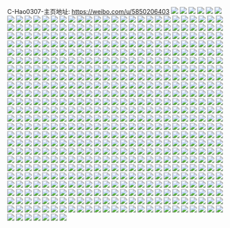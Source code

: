 C-Hao0307-主页地址: https://weibo.com/u/5850206403 
![](https://wx4.sinaimg.cn/mw2000/006nURVNgy1h9jpw1flfnj322d33ke84.jpg) 
![](https://wx4.sinaimg.cn/mw2000/006nURVNgy1h9jpw5gaotj322e2r74qq.jpg) 
![](https://wx4.sinaimg.cn/mw2000/006nURVNgy1h9jpvvb0vtj322o340b2b.jpg) 
![](https://wx4.sinaimg.cn/mw2000/006nURVNgy1h9jpvn4vl4j31x12vkqv6.jpg) 
![](https://wx4.sinaimg.cn/mw2000/006nURVNgy1h9jpw9eklpj322d33khdu.jpg) 
![](https://wx4.sinaimg.cn/mw2000/006nURVNgy1h9jpvgneixj322o340hdt.jpg) 
![](https://wx4.sinaimg.cn/mw2000/006nURVNgy1h93i29haczj30u0190gto.jpg) 
![](https://wx4.sinaimg.cn/mw2000/006nURVNgy1h93i29whgyj30u0190gtc.jpg) 
![](https://wx4.sinaimg.cn/mw2000/006nURVNgy1h93i296hkgj30u0190n4y.jpg) 
![](https://wx4.sinaimg.cn/mw2000/006nURVNgy1h93i2acbhcj30u019013i.jpg) 
![](https://wx4.sinaimg.cn/mw2000/006nURVNgy1h7z2dd8l47j31zw2zue81.jpg) 
![](https://wx4.sinaimg.cn/mw2000/006nURVNgy1h7z2dbwmoqj31zi2z8hdt.jpg) 
![](https://wx4.sinaimg.cn/mw2000/006nURVNgy1h7z2deyxe9j322o340e81.jpg) 
![](https://wx4.sinaimg.cn/mw2000/006nURVNgy1h7z2d88z6fj31eq2434qp.jpg) 
![](https://wx4.sinaimg.cn/mw2000/006nURVNgy1h7hnm58ittj322o340b2a.jpg) 
![](https://wx4.sinaimg.cn/mw2000/006nURVNgy1h7asch2weoj30u018yk4n.jpg) 
![](https://wx4.sinaimg.cn/mw2000/006nURVNgy1h7ascjklwdj30u018yqfv.jpg) 
![](https://wx4.sinaimg.cn/mw2000/006nURVNgy1h7ascig4u0j30u0190tlb.jpg) 
![](https://wx4.sinaimg.cn/mw2000/006nURVNgy1h70f5n8bsbj30u0190h0t.jpg) 
![](https://wx4.sinaimg.cn/mw2000/006nURVNgy1h70f5opdoyj30u0190gyr.jpg) 
![](https://wx4.sinaimg.cn/mw2000/006nURVNgy1h5lgkimlh8j322o340qv5.jpg) 
![](https://wx4.sinaimg.cn/mw2000/006nURVNgy1h5lgkffl1wj322o340b29.jpg) 
![](https://wx4.sinaimg.cn/mw2000/006nURVNgy1h5lgkems0hj322o340hdu.jpg) 
![](https://wx4.sinaimg.cn/mw2000/006nURVNgy1h5lgkjjlwlj31zq2zlnpd.jpg) 
![](https://wx4.sinaimg.cn/mw2000/006nURVNgy1h5lgkgjxprj322o340qv5.jpg) 
![](https://wx4.sinaimg.cn/mw2000/006nURVNgy1h5lgklvy53j322o340td8.jpg) 
![](https://wx4.sinaimg.cn/mw2000/006nURVNgy1h5dbwl3c0vj31xg2w6u0x.jpg) 
![](https://wx4.sinaimg.cn/mw2000/006nURVNgy1h5dbwx1w8gj31pt2kphdu.jpg) 
![](https://wx4.sinaimg.cn/mw2000/006nURVNgy1h5dbxkmxyhj322o340b2a.jpg) 
![](https://wx4.sinaimg.cn/mw2000/006nURVNgy1h4zimya22hj322o3401kx.jpg) 
![](https://wx4.sinaimg.cn/mw2000/006nURVNgy1h4zimx6mm3j31ol2iwkgj.jpg) 
![](https://wx4.sinaimg.cn/mw2000/006nURVNgy1h4ux18jk45j31yu2y9kjo.jpg) 
![](https://wx4.sinaimg.cn/mw2000/006nURVNgy1h4ux1cm6v2j322o340kjm.jpg) 
![](https://wx4.sinaimg.cn/mw2000/006nURVNgy1h4ux1h1yptj320v31ax6r.jpg) 
![](https://wx4.sinaimg.cn/mw2000/006nURVNgy1h4ux1eq4whj322o340u0x.jpg) 
![](https://wx4.sinaimg.cn/mw2000/006nURVNgy1h4ux1dedbjj322o340npd.jpg) 
![](https://wx4.sinaimg.cn/mw2000/006nURVNgy1h4ux1icz91j31zv2zs1kz.jpg) 
![](https://wx4.sinaimg.cn/mw2000/006nURVNgy1h4gpo9qzcpj31x32vnx6t.jpg) 
![](https://wx4.sinaimg.cn/mw2000/006nURVNgy1h4gpnszytlj322o340npd.jpg) 
![](https://wx4.sinaimg.cn/mw2000/006nURVNgy1h4gposzahrj322o340kjm.jpg) 
![](https://wx4.sinaimg.cn/mw2000/006nURVNgy1h4gpp5svawj322o340x6q.jpg) 
![](https://wx4.sinaimg.cn/mw2000/006nURVNgy1h4gpofqryej31wi2ur7wk.jpg) 
![](https://wx4.sinaimg.cn/mw2000/006nURVNgy1h4gpoi3ywhj322o340kjm.jpg) 
![](https://wx4.sinaimg.cn/mw2000/006nURVNgy1h4filitttkj32c033vqv6.jpg) 
![](https://wx4.sinaimg.cn/mw2000/006nURVNgy1h4fim1hyifj322o3407wh.jpg) 
![](https://wx4.sinaimg.cn/mw2000/006nURVNgy1h4filpjvjvj315o3h0e82.jpg) 
![](https://wx4.sinaimg.cn/mw2000/006nURVNgy1h4fily8i8zj320k30ub29.jpg) 
![](https://wx4.sinaimg.cn/mw2000/006nURVNgy1h4fils3kx9j322o3401kx.jpg) 
![](https://wx4.sinaimg.cn/mw2000/006nURVNgy1h4fim0ow1gj31k02c07wh.jpg) 
![](https://wx4.sinaimg.cn/mw2000/006nURVNgy1h4filkl9arj315o1n1tz4.jpg) 
![](https://wx4.sinaimg.cn/mw2000/006nURVNgy1h4filvkqutj31rm2nfu0x.jpg) 
![](https://wx4.sinaimg.cn/mw2000/006nURVNgy1h4filr6rzij31u62fk4hn.jpg) 
![](https://wx4.sinaimg.cn/mw2000/006nURVNgy1h3ibif1r16j322o3407wh.jpg) 
![](https://wx4.sinaimg.cn/mw2000/006nURVNgy1h3ibie1qtdj31qa2lfkjl.jpg) 
![](https://wx4.sinaimg.cn/mw2000/006nURVNgy1h3ibictdytj322o3407wh.jpg) 
![](https://wx4.sinaimg.cn/mw2000/006nURVNgy1h3ibihfpc5j322o340hdt.jpg) 
![](https://wx4.sinaimg.cn/mw2000/006nURVNgy1h3ibiiltgnj31q02kz4qp.jpg) 
![](https://wx4.sinaimg.cn/mw2000/006nURVNgy1h3ibifx2m9j322o3407wh.jpg) 
![](https://wx4.sinaimg.cn/mw2000/006nURVNgy1h35n415h6pj30u0190dnu.jpg) 
![](https://wx4.sinaimg.cn/mw2000/006nURVNgy1h35n41rjhaj30u01900xq.jpg) 
![](https://wx4.sinaimg.cn/mw2000/006nURVNgy1h35n3zzjlrj30u0190n52.jpg) 
![](https://wx4.sinaimg.cn/mw2000/006nURVNgy1h2g0lsdtfqj32c03404qr.jpg) 
![](https://wx4.sinaimg.cn/mw2000/006nURVNgy1h2g0lq989tj32c0340u0x.jpg) 
![](https://wx4.sinaimg.cn/mw2000/006nURVNgy1h2g0lty9n9j32c0340qv6.jpg) 
![](https://wx4.sinaimg.cn/mw2000/006nURVNgy1h2g0lv95ykj32c0340kjl.jpg) 
![](https://wx4.sinaimg.cn/mw2000/006nURVNgy1h2ag1smzzgj32c0340qv5.jpg) 
![](https://wx4.sinaimg.cn/mw2000/006nURVNgy1h2ag1ti522j32c0340e81.jpg) 
![](https://wx4.sinaimg.cn/mw2000/006nURVNgy1h2ag1rl3xcj32c0340u0x.jpg) 
![](https://wx4.sinaimg.cn/mw2000/006nURVNgy1h1t1khf4toj32c03404qp.jpg) 
![](https://wx4.sinaimg.cn/mw2000/006nURVNgy1h1t1kiryeqj32c03407wh.jpg) 
![](https://wx4.sinaimg.cn/mw2000/006nURVNgy1h1odmm7yt4j32c03401ky.jpg) 
![](https://wx4.sinaimg.cn/mw2000/006nURVNgy1h1odmp1rhsj32ac31tkjl.jpg) 
![](https://wx4.sinaimg.cn/mw2000/006nURVNgy1h1odmjp8ztj32c0340b2a.jpg) 
![](https://wx4.sinaimg.cn/mw2000/006nURVNgy1h1odmnqpxmj32c0340x6p.jpg) 
![](https://wx4.sinaimg.cn/mw2000/006nURVNgy1h1odmhui9ej329o30whdt.jpg) 
![](https://wx4.sinaimg.cn/mw2000/006nURVNgy1h1odmkn82tj32c03407wh.jpg) 
![](https://wx4.sinaimg.cn/mw2000/006nURVNgy1h13mn6cw23j30u0140tgy.jpg) 
![](https://wx4.sinaimg.cn/mw2000/006nURVNgy1h13mn8ww0gj30u0140wn0.jpg) 
![](https://wx4.sinaimg.cn/mw2000/006nURVNgy1h13mn7ylh8j30u0140tgb.jpg) 
![](https://wx4.sinaimg.cn/mw2000/006nURVNgy1h13mn7agypj30u014046o.jpg) 
![](https://wx4.sinaimg.cn/mw2000/006nURVNgy1h13mn9wtj1j30u014011d.jpg) 
![](https://wx4.sinaimg.cn/mw2000/006nURVNgy1h13mn52vvuj30u0140dnm.jpg) 
![](https://wx4.sinaimg.cn/mw2000/006nURVNgy1h11jxa20mhj30u0140grh.jpg) 
![](https://wx4.sinaimg.cn/mw2000/006nURVNgy1h11jxodevfj30u0140jvk.jpg) 
![](https://wx4.sinaimg.cn/mw2000/006nURVNgy1h11jxq5y8vj30u012e42o.jpg) 
![](https://wx4.sinaimg.cn/mw2000/006nURVNgy1h10fr8bp3gj31c02007pn.jpg) 
![](https://wx4.sinaimg.cn/mw2000/006nURVNgy1h10fra1nmbj31c0200h8b.jpg) 
![](https://wx4.sinaimg.cn/mw2000/006nURVNgy1h10fr9ardij31c0200h2p.jpg) 
![](https://wx4.sinaimg.cn/mw2000/006nURVNgy1h10fqyxq4nj31c02004ea.jpg) 
![](https://wx4.sinaimg.cn/mw2000/006nURVNgy1h10g44j4ddj30wi0witfm.jpg) 
![](https://wx4.sinaimg.cn/mw2000/006nURVNgy1h10fr2nheij34002o07wk.jpg) 
![](https://wx4.sinaimg.cn/mw2000/006nURVNgy1h10fr7f6g0j322o340e83.jpg) 
![](https://wx4.sinaimg.cn/mw2000/006nURVNgy1h10fr4yp98j322e2zvqv5.jpg) 
![](https://wx4.sinaimg.cn/mw2000/006nURVNgy1h10fqy0dwfj32o0400kjn.jpg) 
![](https://wx4.sinaimg.cn/mw2000/006nURVNgy1h0wjm2d4kcj329m30u7wh.jpg) 
![](https://wx4.sinaimg.cn/mw2000/006nURVNgy1h0wjm6jc4wj32c0340u0x.jpg) 
![](https://wx4.sinaimg.cn/mw2000/006nURVNgy1h0wjmfmit9j32c0340u0y.jpg) 
![](https://wx4.sinaimg.cn/mw2000/006nURVNgy1h0wjm89847j32c0340kjl.jpg) 
![](https://wx4.sinaimg.cn/mw2000/006nURVNgy1h0wjm5dz4pj32c0340npd.jpg) 
![](https://wx4.sinaimg.cn/mw2000/006nURVNgy1h0wjmddbpmj32c0340qv6.jpg) 
![](https://wx4.sinaimg.cn/mw2000/006nURVNgy1h0wjm9h1cbj329n30vhdt.jpg) 
![](https://wx4.sinaimg.cn/mw2000/006nURVNgy1h0wjm4cl0kj32c03404qr.jpg) 
![](https://wx4.sinaimg.cn/mw2000/006nURVNgy1h0wjmbfnomj32c0340x6q.jpg) 
![](https://wx4.sinaimg.cn/mw2000/006nURVNgy1h0hn2ppnshj327z2yn1l0.jpg) 
![](https://wx4.sinaimg.cn/mw2000/006nURVNgy1h0hn2hvlpsj328y2zy4qq.jpg) 
![](https://wx4.sinaimg.cn/mw2000/006nURVNgy1h0hn2kl2lrj328e2z7npe.jpg) 
![](https://wx4.sinaimg.cn/mw2000/006nURVNgy1h0hn2fsqdnj328o2zkhdw.jpg) 
![](https://wx4.sinaimg.cn/mw2000/006nURVNgy1h0783fhpvxj31r033zkjl.jpg) 
![](https://wx4.sinaimg.cn/mw2000/006nURVNgy1h0783gy7mfj31mz2wse81.jpg) 
![](https://wx4.sinaimg.cn/mw2000/006nURVNgy1h0783e5yioj31r033znpd.jpg) 
![](https://wx4.sinaimg.cn/mw2000/006nURVNgy1h01hj0xjcyj30u01hbqbt.jpg) 
![](https://wx4.sinaimg.cn/mw2000/006nURVNgy1h01hizdbbkj30u01hc7f8.jpg) 
![](https://wx4.sinaimg.cn/mw2000/006nURVNgy1h01hj1qq3aj30u01hc7fr.jpg) 
![](https://wx4.sinaimg.cn/mw2000/006nURVNgy1h01hj2byzyj30lg124wjz.jpg) 
![](https://wx4.sinaimg.cn/mw2000/006nURVNgy1h01hiyhppoj30u01hck1p.jpg) 
![](https://wx4.sinaimg.cn/mw2000/006nURVNgy1h01hizzuafj30u01hcn3w.jpg) 
![](https://wx4.sinaimg.cn/mw2000/006nURVNgy1gynrddldjwj30wi1ycu0x.jpg) 
![](https://wx4.sinaimg.cn/mw2000/006nURVNgy1gynrdpom3ij30wi1ycx6p.jpg) 
![](https://wx4.sinaimg.cn/mw2000/006nURVNgy1gy9xx7ib9hj30u0140tld.jpg) 
![](https://wx4.sinaimg.cn/mw2000/006nURVNgy1gy9xx8ruqyj30u0140dss.jpg) 
![](https://wx4.sinaimg.cn/mw2000/006nURVNgy1gy9xx5ch8uj30u01407en.jpg) 
![](https://wx4.sinaimg.cn/mw2000/006nURVNgy1gy9xx9zl38j30u0140h13.jpg) 
![](https://wx4.sinaimg.cn/mw2000/006nURVNgy1gy9xxb73igj30u0140n9t.jpg) 
![](https://wx4.sinaimg.cn/mw2000/006nURVNgy1gy9xx6faidj30u0140qd6.jpg) 
![](https://wx4.sinaimg.cn/mw2000/006nURVNgy1gy9xx3aq3rj30u0140na0.jpg) 
![](https://wx4.sinaimg.cn/mw2000/006nURVNgy1gy9xx4b427j30u0140tez.jpg) 
![](https://wx4.sinaimg.cn/mw2000/006nURVNgy1gy446d5b2yj32c02denpd.jpg) 
![](https://wx4.sinaimg.cn/mw2000/006nURVNgy1gy4469h7wnj32c02hakjl.jpg) 
![](https://wx4.sinaimg.cn/mw2000/006nURVNgy1gy446b8ao4j32af2a47wh.jpg) 
![](https://wx4.sinaimg.cn/mw2000/006nURVNgy1gxym33mpf9j31xi2onb29.jpg) 
![](https://wx4.sinaimg.cn/mw2000/006nURVNgy1gxym32q954j32c0340qv5.jpg) 
![](https://wx4.sinaimg.cn/mw2000/006nURVNgy1gxym34huixj31m62ip1kx.jpg) 
![](https://wx4.sinaimg.cn/mw2000/006nURVNgy1gxllhrqj2jj30u0140jvv.jpg) 
![](https://wx4.sinaimg.cn/mw2000/006nURVNgy1gxllhtxs0yj30u01407cr.jpg) 
![](https://wx4.sinaimg.cn/mw2000/006nURVNgy1gxllhsurlbj30u01407d4.jpg) 
![](https://wx4.sinaimg.cn/mw2000/006nURVNgy1gxllhzeii6j30u0140thk.jpg) 
![](https://wx4.sinaimg.cn/mw2000/006nURVNgy1gxllhr8wszj30u0140tel.jpg) 
![](https://wx4.sinaimg.cn/mw2000/006nURVNgy1gxllhv6vmrj30u0140dmk.jpg) 
![](https://wx4.sinaimg.cn/mw2000/006nURVNgy1gxejbzs9gwj30u00y942j.jpg) 
![](https://wx4.sinaimg.cn/mw2000/006nURVNgy1gx9xj9edxxj32c0340e81.jpg) 
![](https://wx4.sinaimg.cn/mw2000/006nURVNgy1gx9xjak5i8j32c0340hdt.jpg) 
![](https://wx4.sinaimg.cn/mw2000/006nURVNgy1gx9xjbj61lj32c0340e81.jpg) 
![](https://wx4.sinaimg.cn/mw2000/006nURVNgy1gx9xjcczruj32c0340e81.jpg) 
![](https://wx4.sinaimg.cn/mw2000/006nURVNgy1gx9xj8gu34j32c0340hdt.jpg) 
![](https://wx4.sinaimg.cn/mw2000/006nURVNgy1gx9xjdajizj32c0340hdt.jpg) 
![](https://wx4.sinaimg.cn/mw2000/006nURVNgy1gx6jthnjvbj325j24h1kz.jpg) 
![](https://wx4.sinaimg.cn/mw2000/006nURVNgy1gx6jt8y54xj33401okhdt.jpg) 
![](https://wx4.sinaimg.cn/mw2000/006nURVNgy1gx6jtcweinj32c027u4qp.jpg) 
![](https://wx4.sinaimg.cn/mw2000/006nURVNgy1gx6jtei5rkj32c02897wh.jpg) 
![](https://wx4.sinaimg.cn/mw2000/006nURVNgy1gx6jtbctywj32b31vh1kx.jpg) 
![](https://wx4.sinaimg.cn/mw2000/006nURVNgy1gx6jt7pd7ej323d1sah89.jpg) 
![](https://wx4.sinaimg.cn/mw2000/006nURVNgy1gx0vxbdqboj31fl0u0gst.jpg) 
![](https://wx4.sinaimg.cn/mw2000/006nURVNgy1gx0vxc0wvgj30u0140afg.jpg) 
![](https://wx4.sinaimg.cn/mw2000/006nURVNgy1gx0vxe09f5j30u0140gsj.jpg) 
![](https://wx4.sinaimg.cn/mw2000/006nURVNgy1gx0vxde2gjj30u0140ten.jpg) 
![](https://wx4.sinaimg.cn/mw2000/006nURVNgy1gx0vxequfcj30u0140n2r.jpg) 
![](https://wx4.sinaimg.cn/mw2000/006nURVNgy1gx0vxclyc2j30u0140jx3.jpg) 
![](https://wx4.sinaimg.cn/mw2000/006nURVNgy1gwsove5h3nj32c03407wi.jpg) 
![](https://wx4.sinaimg.cn/mw2000/006nURVNgy1gwsovf1l2nj32c03407wh.jpg) 
![](https://wx4.sinaimg.cn/mw2000/006nURVNgy1gwsovl62nlj32c03404qp.jpg) 
![](https://wx4.sinaimg.cn/mw2000/006nURVNgy1gwsovp0l02j32c03401kz.jpg) 
![](https://wx4.sinaimg.cn/mw2000/006nURVNgy1gwsoviuvqyj32c03401kz.jpg) 
![](https://wx4.sinaimg.cn/mw2000/006nURVNgy1gwsovmpb0gj32c03404qp.jpg) 
![](https://wx4.sinaimg.cn/mw2000/006nURVNgy1gw6r340l6qj30xc35whdt.jpg) 
![](https://wx4.sinaimg.cn/mw2000/006nURVNgy1gw6r38i9tcj315o334x6p.jpg) 
![](https://wx4.sinaimg.cn/mw2000/006nURVNgy1gvxgq3fiaej30u01407cp.jpg) 
![](https://wx4.sinaimg.cn/mw2000/006nURVNgy1gvxgq5377ij30u0140gtz.jpg) 
![](https://wx4.sinaimg.cn/mw2000/006nURVNgy1gvxgq2wa7uj30u0140tgh.jpg) 
![](https://wx4.sinaimg.cn/mw2000/006nURVNgy1gvxgq4ldrtj30u0140n4u.jpg) 
![](https://wx4.sinaimg.cn/mw2000/006nURVNgy1gvv5kpo0o0j32c0340kjo.jpg) 
![](https://wx4.sinaimg.cn/mw2000/006nURVNgy1gvv5ktav5qj315o334npd.jpg) 
![](https://wx4.sinaimg.cn/mw2000/006nURVNgy1gvv5l6is04j32c0340npg.jpg) 
![](https://wx4.sinaimg.cn/mw2000/006nURVNgy1gvv5lbm4z6j32c0340kjm.jpg) 
![](https://wx4.sinaimg.cn/mw2000/006nURVNgy1gvv5lpesovj32c0340hdu.jpg) 
![](https://wx4.sinaimg.cn/mw2000/006nURVNgy1gvv5lvgdmsj329a30dx6p.jpg) 
![](https://wx4.sinaimg.cn/mw2000/006nURVNgy1gvv5kcu775j32c0340npg.jpg) 
![](https://wx4.sinaimg.cn/mw2000/006nURVNgy1gvv5lzvhx7j315o3854qq.jpg) 
![](https://wx4.sinaimg.cn/mw2000/006nURVNgy1gvv5ma658xj32c0340kjo.jpg) 
![](https://wx4.sinaimg.cn/mw2000/006nURVNgy1gvdym8da83j62c03404qq02.jpg) 
![](https://wx4.sinaimg.cn/mw2000/006nURVNgy1gvdymadjphj62c0340b2a02.jpg) 
![](https://wx4.sinaimg.cn/mw2000/006nURVNgy1gvdym78d4vj62c0340u0x02.jpg) 
![](https://wx4.sinaimg.cn/mw2000/006nURVNgy1gvaewy1ln8j62c0340npd02.jpg) 
![](https://wx4.sinaimg.cn/mw2000/006nURVNgy1guu9djz3rbj62c0340x6q02.jpg) 
![](https://wx4.sinaimg.cn/mw2000/006nURVNgy1guu9dog7ixj62c0340qv602.jpg) 
![](https://wx4.sinaimg.cn/mw2000/006nURVNgy1guu9dfjq1pj62c0340x6p02.jpg) 
![](https://wx4.sinaimg.cn/mw2000/006nURVNgy1gul51isi6yj60u0140jyq02.jpg) 
![](https://wx4.sinaimg.cn/mw2000/006nURVNgy1gul51ldra5j60u0140agz02.jpg) 
![](https://wx4.sinaimg.cn/mw2000/006nURVNgy1gul51kfkofj60u01407b602.jpg) 
![](https://wx4.sinaimg.cn/mw2000/006nURVNgy1gul51jjb9tj60u0140wl602.jpg) 
![](https://wx4.sinaimg.cn/mw2000/006nURVNgy1gul51mocikj60u014047502.jpg) 
![](https://wx4.sinaimg.cn/mw2000/006nURVNgy1gul51npy7bj60u0140thp02.jpg) 
![](https://wx4.sinaimg.cn/mw2000/006nURVNgy1guilk4ejfnj62c03404qr02.jpg) 
![](https://wx4.sinaimg.cn/mw2000/006nURVNgy1guilk0iv8pj62c03407wh02.jpg) 
![](https://wx4.sinaimg.cn/mw2000/006nURVNgy1guiljs4wwzj62c0340hdv02.jpg) 
![](https://wx4.sinaimg.cn/mw2000/006nURVNgy1guiljx477gj62c0340b2902.jpg) 
![](https://wx4.sinaimg.cn/mw2000/006nURVNgy1guilk94h1oj62c0340hdv02.jpg) 
![](https://wx4.sinaimg.cn/mw2000/006nURVNgy1guiljyx6vej62c0340b2902.jpg) 
![](https://wx4.sinaimg.cn/mw2000/006nURVNgy1gual9sl3xtj60u0140gpj02.jpg) 
![](https://wx4.sinaimg.cn/mw2000/006nURVNgy1gual9rzu45j60u0140tf802.jpg) 
![](https://wx4.sinaimg.cn/mw2000/006nURVNgy1gual9t56a7j60u0140tcs02.jpg) 
![](https://wx4.sinaimg.cn/mw2000/006nURVNgy1gual9udlzjj60u0140tez02.jpg) 
![](https://wx4.sinaimg.cn/mw2000/006nURVNgy1gual9v17bpj60u0140djo02.jpg) 
![](https://wx4.sinaimg.cn/mw2000/006nURVNgy1gual9w15ygj60u0140gum02.jpg) 
![](https://wx4.sinaimg.cn/mw2000/006nURVNgy1gu3lovwe3hj60u0140gqf02.jpg) 
![](https://wx4.sinaimg.cn/mw2000/006nURVNgy1gu3lp0qpq2j60u0140n3y02.jpg) 
![](https://wx4.sinaimg.cn/mw2000/006nURVNgy1gu3lozunyaj60u0140q8f02.jpg) 
![](https://wx4.sinaimg.cn/mw2000/006nURVNgy1gu3lowqc2wj60u0140wij02.jpg) 
![](https://wx4.sinaimg.cn/mw2000/006nURVNgy1gu3lov5vajj60u01400x502.jpg) 
![](https://wx4.sinaimg.cn/mw2000/006nURVNgy1gu3loyih6mj60u0140gqg02.jpg) 
![](https://wx4.sinaimg.cn/mw2000/006nURVNgy1gu3lp2w756j60u0140gt702.jpg) 
![](https://wx4.sinaimg.cn/mw2000/006nURVNgy1gu3lp1lmdoj60u0140q9o02.jpg) 
![](https://wx4.sinaimg.cn/mw2000/006nURVNgy1gu3loxowqrj60u0140dmw02.jpg) 
![](https://wx4.sinaimg.cn/mw2000/006nURVNgy1gt9k3e3l6pj30u00yjdir.jpg) 
![](https://wx4.sinaimg.cn/mw2000/006nURVNgy1gt9k3fb418j30u00yngok.jpg) 
![](https://wx4.sinaimg.cn/mw2000/006nURVNgy1gt9k3g9gddj30u00xsdim.jpg) 
![](https://wx4.sinaimg.cn/mw2000/006nURVNgy1gt7ausljj6j30u0140n2a.jpg) 
![](https://wx4.sinaimg.cn/mw2000/006nURVNgy1gt7aupn4fqj30u01400wc.jpg) 
![](https://wx4.sinaimg.cn/mw2000/006nURVNgy1gt7aup00saj30u00zkdl8.jpg) 
![](https://wx4.sinaimg.cn/mw2000/006nURVNgy1gt7auqi3ucj30u012raeu.jpg) 
![](https://wx4.sinaimg.cn/mw2000/006nURVNgy1gt7auk58xuj30u010edkk.jpg) 
![](https://wx4.sinaimg.cn/mw2000/006nURVNgy1gt7aunimnuj30u016f105.jpg) 
![](https://wx4.sinaimg.cn/mw2000/006nURVNgy1gt7aul86cuj30u00xp791.jpg) 
![](https://wx4.sinaimg.cn/mw2000/006nURVNgy1gt7aurqmfcj30u0140jxt.jpg) 
![](https://wx4.sinaimg.cn/mw2000/006nURVNgy1gt7aumbw2wj30u010w79j.jpg) 
![](https://wx4.sinaimg.cn/mw2000/006nURVNgy1gsy2u2ss7lj30u014079d.jpg) 
![](https://wx4.sinaimg.cn/mw2000/006nURVNgy1gsy2u79h8pj30u01400zj.jpg) 
![](https://wx4.sinaimg.cn/mw2000/006nURVNgy1gsy2u3l9sgj30u0140q8a.jpg) 
![](https://wx4.sinaimg.cn/mw2000/006nURVNgy1gsy2u5hoepj30u0140n24.jpg) 
![](https://wx4.sinaimg.cn/mw2000/006nURVNgy1gsy2u6fy26j60u017b7ae02.jpg) 
![](https://wx4.sinaimg.cn/mw2000/006nURVNgy1gsy2u4pjmvj30u014010f.jpg) 
![](https://wx4.sinaimg.cn/mw2000/006nURVNgy1gswsm7djvwj320s21bhdt.jpg) 
![](https://wx4.sinaimg.cn/mw2000/006nURVNgy1gswslx1jiyj329m2rhnpf.jpg) 
![](https://wx4.sinaimg.cn/mw2000/006nURVNgy1gswsma8on4j31vj2ea7wi.jpg) 
![](https://wx4.sinaimg.cn/mw2000/006nURVNgy1gswsm0fgwzj325c2b51ky.jpg) 
![](https://wx4.sinaimg.cn/mw2000/006nURVNgy1gswsmd1t87j31ss243u0x.jpg) 
![](https://wx4.sinaimg.cn/mw2000/006nURVNgy1gswsm4mme1j62c02hjqv602.jpg) 
![](https://wx4.sinaimg.cn/mw2000/006nURVNgy1gspulivxkdj61yr2nje8302.jpg) 
![](https://wx4.sinaimg.cn/mw2000/006nURVNgy1gspuln9bruj320m2ky4qr.jpg) 
![](https://wx4.sinaimg.cn/mw2000/006nURVNgy1gspule3dgnj321v2tke83.jpg) 
![](https://wx4.sinaimg.cn/mw2000/006nURVNgy1gspul3j2gej31xn2knx6r.jpg) 
![](https://wx4.sinaimg.cn/mw2000/006nURVNgy1gspukxou8wj30ic0gljte.jpg) 
![](https://wx4.sinaimg.cn/mw2000/006nURVNgy1gspul8s8m7j32c0340kjn.jpg) 
![](https://wx4.sinaimg.cn/mw2000/006nURVNgy1gspum48617j329k2nm1l0.jpg) 
![](https://wx4.sinaimg.cn/mw2000/006nURVNgy1gspulrt97ej323y2ql4qr.jpg) 
![](https://wx4.sinaimg.cn/mw2000/006nURVNgy1gspulxum13j322o2monpf.jpg) 
![](https://wx4.sinaimg.cn/mw2000/006nURVNgy1gsk3ogas4xj31qj2awkjl.jpg) 
![](https://wx4.sinaimg.cn/mw2000/006nURVNgy1gsk3ny5ys9j31qj2gqe82.jpg) 
![](https://wx4.sinaimg.cn/mw2000/006nURVNgy1gsk3oliv6pj31mc270e81.jpg) 
![](https://wx4.sinaimg.cn/mw2000/006nURVNgy1gsk3oc4qi4j31sc1uzkjl.jpg) 
![](https://wx4.sinaimg.cn/mw2000/006nURVNgy1gsk3o7fb4gj61wh2gnnpe02.jpg) 
![](https://wx4.sinaimg.cn/mw2000/006nURVNgy1gsk3ooko3ej31r927fkjl.jpg) 
![](https://wx4.sinaimg.cn/mw2000/006nURVNgy1gsgpbz42lbj30u0140wj8.jpg) 
![](https://wx4.sinaimg.cn/mw2000/006nURVNgy1gsgpc00tgqj30u014042v.jpg) 
![](https://wx4.sinaimg.cn/mw2000/006nURVNgy1gsd46k78r5j30u017fn0s.jpg) 
![](https://wx4.sinaimg.cn/mw2000/006nURVNgy1gsd46nm2g9j60u012jjwj02.jpg) 
![](https://wx4.sinaimg.cn/mw2000/006nURVNgy1gsd46kyax0j30u0145adr.jpg) 
![](https://wx4.sinaimg.cn/mw2000/006nURVNgy1gsd46ly0njj30u012q451.jpg) 
![](https://wx4.sinaimg.cn/mw2000/006nURVNgy1gsd46p7znzj30u014zjwv.jpg) 
![](https://wx4.sinaimg.cn/mw2000/006nURVNgy1gsd46muawvj30u011jwk5.jpg) 
![](https://wx4.sinaimg.cn/mw2000/006nURVNgy1gsd46ob0w7j30u015igqr.jpg) 
![](https://wx4.sinaimg.cn/mw2000/006nURVNgy1gsd46qoivmj30u00wyn0x.jpg) 
![](https://wx4.sinaimg.cn/mw2000/006nURVNgy1gsd46q29v9j30u014en2j.jpg) 
![](https://wx4.sinaimg.cn/mw2000/006nURVNgy1gs5eh2jth3j30u0140toa.jpg) 
![](https://wx4.sinaimg.cn/mw2000/006nURVNgy1gs5eh0cirgj30u00u014u.jpg) 
![](https://wx4.sinaimg.cn/mw2000/006nURVNgy1gs5eh1lpeij30u0132wuf.jpg) 
![](https://wx4.sinaimg.cn/mw2000/006nURVNgy1grvokc1b29j30u0120ade.jpg) 
![](https://wx4.sinaimg.cn/mw2000/006nURVNgy1grvokdpd1jj30u013djy1.jpg) 
![](https://wx4.sinaimg.cn/mw2000/006nURVNgy1grvokb8myfj30u011uwhf.jpg) 
![](https://wx4.sinaimg.cn/mw2000/006nURVNgy1grvokcqp1yj30u0158dk2.jpg) 
![](https://wx4.sinaimg.cn/mw2000/006nURVNgy1grvokedh2gj30u015mdmw.jpg) 
![](https://wx4.sinaimg.cn/mw2000/006nURVNgy1grvokaig5lj30u013idj5.jpg) 
![](https://wx4.sinaimg.cn/mw2000/006nURVNgy1grgiucvvtqj31sc2dse83.jpg) 
![](https://wx4.sinaimg.cn/mw2000/006nURVNgy1grgiuamng3j31sc2ds1l0.jpg) 
![](https://wx4.sinaimg.cn/mw2000/006nURVNgy1grgiu7fts2j31sc2ds1l0.jpg) 
![](https://wx4.sinaimg.cn/mw2000/006nURVNgy1grgiu8x8hwj31sc2dsnpf.jpg) 
![](https://wx4.sinaimg.cn/mw2000/006nURVNgy1grgiueuyw6j31sc2dsb2a.jpg) 
![](https://wx4.sinaimg.cn/mw2000/006nURVNgy1grgiudrtkij31sc2dsqv5.jpg) 
![](https://wx4.sinaimg.cn/mw2000/006nURVNgy1gremiec3b2j30u00u077h.jpg) 
![](https://wx4.sinaimg.cn/mw2000/006nURVNgy1gremikl7tgj60u00u0jv502.jpg) 
![](https://wx4.sinaimg.cn/mw2000/006nURVNgy1gremif191kj30u013k7aa.jpg) 
![](https://wx4.sinaimg.cn/mw2000/006nURVNgy1gremijaf16j60u00u0ad402.jpg) 
![](https://wx4.sinaimg.cn/mw2000/006nURVNgy1gremidne21j30u00u0420.jpg) 
![](https://wx4.sinaimg.cn/mw2000/006nURVNgy1gremig0dncj30u0150n3i.jpg) 
![](https://wx4.sinaimg.cn/mw2000/006nURVNgy1gremil9yqsj30u00u00x3.jpg) 
![](https://wx4.sinaimg.cn/mw2000/006nURVNgy1gremijzdd0j30u00u0q68.jpg) 
![](https://wx4.sinaimg.cn/mw2000/006nURVNgy1gremigr0qxj30u013zgqu.jpg) 
![](https://wx4.sinaimg.cn/mw2000/006nURVNgy1gr2ofiqf2qj30u012x79y.jpg) 
![](https://wx4.sinaimg.cn/mw2000/006nURVNgy1gr2ofkcv87j30u014yn1i.jpg) 
![](https://wx4.sinaimg.cn/mw2000/006nURVNgy1gr2ofhx399j30u014jq8j.jpg) 
![](https://wx4.sinaimg.cn/mw2000/006nURVNgy1gr2of8wbfkj30u0174n1u.jpg) 
![](https://wx4.sinaimg.cn/mw2000/006nURVNgy1gr2ofh4dabj30u01610xl.jpg) 
![](https://wx4.sinaimg.cn/mw2000/006nURVNgy1gr2of9qt1sj30u016ytd1.jpg) 
![](https://wx4.sinaimg.cn/mw2000/006nURVNgy1gr2ofbe1k5j60u017m78i02.jpg) 
![](https://wx4.sinaimg.cn/mw2000/006nURVNgy1gr2ofjl2d9j30u0161gqk.jpg) 
![](https://wx4.sinaimg.cn/mw2000/006nURVNgy1gr2ofcb88jj30u017u0xb.jpg) 
![](https://wx4.sinaimg.cn/mw2000/006nURVNgy1gqotzpmhvfj30u00u043r.jpg) 
![](https://wx4.sinaimg.cn/mw2000/006nURVNgy1gqotzswqvwj30u00u0jxo.jpg) 
![](https://wx4.sinaimg.cn/mw2000/006nURVNgy1gqotzrg57kj30u00u0grb.jpg) 
![](https://wx4.sinaimg.cn/mw2000/006nURVNgy1gqotzqml3bj30u00u0jwk.jpg) 
![](https://wx4.sinaimg.cn/mw2000/006nURVNgy1gqotztvd5bj30u00u00z5.jpg) 
![](https://wx4.sinaimg.cn/mw2000/006nURVNgy1gqotzs7rwpj30u00u0jx8.jpg) 
![](https://wx4.sinaimg.cn/mw2000/006nURVNgy1gqlocenlg7j30u013q42q.jpg) 
![](https://wx4.sinaimg.cn/mw2000/006nURVNgy1gqlocjlh99j30u013jqg4.jpg) 
![](https://wx4.sinaimg.cn/mw2000/006nURVNgy1gqlocg7yt4j30u011cjxh.jpg) 
![](https://wx4.sinaimg.cn/mw2000/006nURVNgy1gq5d7bxwlqj31ff254npd.jpg) 
![](https://wx4.sinaimg.cn/mw2000/006nURVNgy1gq5d7cw5jjj31ez24hhdu.jpg) 
![](https://wx4.sinaimg.cn/mw2000/006nURVNgy1gpw7fediwij31w02gn4qr.jpg) 
![](https://wx4.sinaimg.cn/mw2000/006nURVNgy1gpw7figl24j31w12ipkjo.jpg) 
![](https://wx4.sinaimg.cn/mw2000/006nURVNgy1gpw7fkkvl0j31w02he4qr.jpg) 
![](https://wx4.sinaimg.cn/mw2000/006nURVNgy1gpw7f8s68hj31w12ip7wk.jpg) 
![](https://wx4.sinaimg.cn/mw2000/006nURVNgy1gpw7fbjrddj31t12ibx6q.jpg) 
![](https://wx4.sinaimg.cn/mw2000/006nURVNgy1gpw7fo170jj31w02ip1kz.jpg) 
![](https://wx4.sinaimg.cn/mw2000/006nURVNgy1gpjjcx571gj322o340kjn.jpg) 
![](https://wx4.sinaimg.cn/mw2000/006nURVNgy1gpjjd128a5j31k02c0b2a.jpg) 
![](https://wx4.sinaimg.cn/mw2000/006nURVNgy1gpjjcyics5j322o340npf.jpg) 
![](https://wx4.sinaimg.cn/mw2000/006nURVNgy1gpgzt6qwdtj322p340b2c.jpg) 
![](https://wx4.sinaimg.cn/mw2000/006nURVNgy1gpgztbd58gj31jp2bjnpe.jpg) 
![](https://wx4.sinaimg.cn/mw2000/006nURVNgy1gpgzt97wyej31rb2mz7wk.jpg) 
![](https://wx4.sinaimg.cn/mw2000/006nURVNgy1gp6dryquwqj32c02c0npe.jpg) 
![](https://wx4.sinaimg.cn/mw2000/006nURVNgy1gp6drw4zoaj329f29fkjm.jpg) 
![](https://wx4.sinaimg.cn/mw2000/006nURVNgy1gp6drxffavj32c02c0npe.jpg) 
![](https://wx4.sinaimg.cn/mw2000/006nURVNgy1gnn7fam4maj30u0140tdw.jpg) 
![](https://wx4.sinaimg.cn/mw2000/006nURVNgy1gnn7fcqvl4j30u0140gqt.jpg) 
![](https://wx4.sinaimg.cn/mw2000/006nURVNgy1gnn7fbtm01j30u0140jwu.jpg) 
![](https://wx4.sinaimg.cn/mw2000/006nURVNgy1gnn7femdqxj30u0140q8n.jpg) 
![](https://wx4.sinaimg.cn/mw2000/006nURVNgy1gnn7fdnd70j30u014042i.jpg) 
![](https://wx4.sinaimg.cn/mw2000/006nURVNgy1gnn7ffnnnzj31400u00wx.jpg) 
![](https://wx4.sinaimg.cn/mw2000/006nURVNgy1gms8jxt388j31mq1sehdv.jpg) 
![](https://wx4.sinaimg.cn/mw2000/006nURVNgy1gmghr6uld9j31w21w2hdv.jpg) 
![](https://wx4.sinaimg.cn/mw2000/006nURVNgy1gmghrazv3cj31og2iqqv7.jpg) 
![](https://wx4.sinaimg.cn/mw2000/006nURVNgy1gmghr4uwr3j31w21w2hdv.jpg) 
![](https://wx4.sinaimg.cn/mw2000/006nURVNgy1gmghqrlf32j31w21w2hdv.jpg) 
![](https://wx4.sinaimg.cn/mw2000/006nURVNgy1gmghrcdqfpj31ru2gau0z.jpg) 
![](https://wx4.sinaimg.cn/mw2000/006nURVNgy1gmghr1ykkhj31nx1qpu0y.jpg) 
![](https://wx4.sinaimg.cn/mw2000/006nURVNgy1gmghr3etjdj31w21w2hdv.jpg) 
![](https://wx4.sinaimg.cn/mw2000/006nURVNgy1gmghr89zj9j31qy2iq1l0.jpg) 
![](https://wx4.sinaimg.cn/mw2000/006nURVNgy1gmghqecb1tj31w21w2npf.jpg) 
![](https://wx4.sinaimg.cn/mw2000/006nURVNgy1gl6dlpuqy3j30u00u0jym.jpg) 
![](https://wx4.sinaimg.cn/mw2000/006nURVNgy1gl6dlqucarj30u00u0wmb.jpg) 
![](https://wx4.sinaimg.cn/mw2000/006nURVNgy1gkr828vx2hj31w01w07wi.jpg) 
![](https://wx4.sinaimg.cn/mw2000/006nURVNgy1gkr82a3dsij31w01w04qq.jpg) 
![](https://wx4.sinaimg.cn/mw2000/006nURVNgy1gka4vcwzigj31kj1l97wi.jpg) 
![](https://wx4.sinaimg.cn/mw2000/006nURVNgy1gka4vbueqrj31vz1wrnpe.jpg) 
![](https://wx4.sinaimg.cn/mw2000/006nURVNgy1gka4vdqwxjj31fk1olu0x.jpg) 
![](https://wx4.sinaimg.cn/mw2000/006nURVNgy1gjq65xo11xj31mh25ykjm.jpg) 
![](https://wx4.sinaimg.cn/mw2000/006nURVNgy1gjq65yoemlj31ka2327wi.jpg) 
![](https://wx4.sinaimg.cn/mw2000/006nURVNgy1gjq660f52kj31he1z8hdu.jpg) 
![](https://wx4.sinaimg.cn/mw2000/006nURVNgy1gjq6611duaj30v90v9ws9.jpg) 
![](https://wx4.sinaimg.cn/mw2000/006nURVNgy1gjq664ocgaj31w01w01kz.jpg) 
![](https://wx4.sinaimg.cn/mw2000/006nURVNgy1gjq662jv46j30v90v9qgt.jpg) 
![](https://wx4.sinaimg.cn/mw2000/006nURVNgy1gjq662296uj31w01w04qr.jpg) 
![](https://wx4.sinaimg.cn/mw2000/006nURVNgy1gjq665hrdjj31sg1sgx6p.jpg) 
![](https://wx4.sinaimg.cn/mw2000/006nURVNgy1gjq663jeoyj31vz1w3hdu.jpg) 
![](https://wx4.sinaimg.cn/mw2000/006nURVNgy1gjbdt8hfl3j31vz1wq1ky.jpg) 
![](https://wx4.sinaimg.cn/mw2000/006nURVNgy1gjbdtap6dsj31w01w0kjm.jpg) 
![](https://wx4.sinaimg.cn/mw2000/006nURVNgy1gj9qx5iaf9j30u00u0ae4.jpg) 
![](https://wx4.sinaimg.cn/mw2000/006nURVNgy1gj9qx32r8yj30u00u0aez.jpg) 
![](https://wx4.sinaimg.cn/mw2000/006nURVNgy1gj9qx4vbiwj30u00u078j.jpg) 
![](https://wx4.sinaimg.cn/mw2000/006nURVNgy1gj9qx628eoj30u00u00wh.jpg) 
![](https://wx4.sinaimg.cn/mw2000/006nURVNgy1gj9qx40tu4j30u00u7td9.jpg) 
![](https://wx4.sinaimg.cn/mw2000/006nURVNgy1gj9qx6zrtuj30u00u0ae0.jpg) 
![](https://wx4.sinaimg.cn/mw2000/006nURVNgy1gj9qx7wkjzj30u00u577b.jpg) 
![](https://wx4.sinaimg.cn/mw2000/006nURVNgy1gj9r0i83kyj30u00u0jvm.jpg) 
![](https://wx4.sinaimg.cn/mw2000/006nURVNgy1gj9qx8oaawj30u00u077u.jpg) 
![](https://wx4.sinaimg.cn/mw2000/006nURVNgy1gix89di4zzj315o2bx4qq.jpg) 
![](https://wx4.sinaimg.cn/mw2000/006nURVNgy1gix89f1xpuj31w01w01kz.jpg) 
![](https://wx4.sinaimg.cn/mw2000/006nURVNgy1gix8982387j315o2bc1ky.jpg) 
![](https://wx4.sinaimg.cn/mw2000/006nURVNgy1gix895aia0j315o3hlnpf.jpg) 
![](https://wx4.sinaimg.cn/mw2000/006nURVNgy1gix897161qj315o3h04qr.jpg) 
![](https://wx4.sinaimg.cn/mw2000/006nURVNgy1gix893higwj315o3hinpf.jpg) 
![](https://wx4.sinaimg.cn/mw2000/006nURVNgy1gix89c7pgtj315o4mo7wk.jpg) 
![](https://wx4.sinaimg.cn/mw2000/006nURVNgy1gix89ac3ujj315o3h01kz.jpg) 
![](https://wx4.sinaimg.cn/mw2000/006nURVNgy1gix89w2bh9j315o3h3npe.jpg) 
![](https://wx4.sinaimg.cn/mw2000/006nURVNgy1gispvrmwfrj31w01w0kjm.jpg) 
![](https://wx4.sinaimg.cn/mw2000/006nURVNgy1gispw3h74dj31w01w0b2a.jpg) 
![](https://wx4.sinaimg.cn/mw2000/006nURVNgy1gispvuiri3j31w01w0hdu.jpg) 
![](https://wx4.sinaimg.cn/mw2000/006nURVNgy1gispvzhv16j31vz1wh4qr.jpg) 
![](https://wx4.sinaimg.cn/mw2000/006nURVNgy1gispw6pqebj31w01w0u0z.jpg) 
![](https://wx4.sinaimg.cn/mw2000/006nURVNgy1gispvxrvd9j31w01w01l0.jpg) 
![](https://wx4.sinaimg.cn/mw2000/006nURVNgy1gispw16pnmj31w01w0e82.jpg) 
![](https://wx4.sinaimg.cn/mw2000/006nURVNgy1gispvt9v65j31w01w0kjm.jpg) 
![](https://wx4.sinaimg.cn/mw2000/006nURVNgy1gispvvr845j31w01w0hdu.jpg) 
![](https://wx4.sinaimg.cn/mw2000/006nURVNgy1gio27wubc2j31w01w0u0y.jpg) 
![](https://wx4.sinaimg.cn/mw2000/006nURVNgy1gio280dzm9j31ie1gwqv5.jpg) 
![](https://wx4.sinaimg.cn/mw2000/006nURVNgy1gio27vdp2yj31w01w0qv6.jpg) 
![](https://wx4.sinaimg.cn/mw2000/006nURVNgy1gio27zdonzj31vz1w34qq.jpg) 
![](https://wx4.sinaimg.cn/mw2000/006nURVNgy1gio2875yn4j31tf1txb2a.jpg) 
![](https://wx4.sinaimg.cn/mw2000/006nURVNgy1gio283penvj31w01w0hdv.jpg) 
![](https://wx4.sinaimg.cn/mw2000/006nURVNgy1gio2820cm6j31w01w0e83.jpg) 
![](https://wx4.sinaimg.cn/mw2000/006nURVNgy1gio27xxut0j31g81gzqv5.jpg) 
![](https://wx4.sinaimg.cn/mw2000/006nURVNgy1gio285bxk6j31vz1w0b2b.jpg) 
![](https://wx4.sinaimg.cn/mw2000/006nURVNgy1gimxxi2zwbj31o01o0u0x.jpg) 
![](https://wx4.sinaimg.cn/mw2000/006nURVNgy1gimxzaxmmxj31o01o07wi.jpg) 
![](https://wx4.sinaimg.cn/mw2000/006nURVNgy1gijgp8g1hlj31w01w01kz.jpg) 
![](https://wx4.sinaimg.cn/mw2000/006nURVNgy1gijgp41hlej31w01w0b2a.jpg) 
![](https://wx4.sinaimg.cn/mw2000/006nURVNgy1gijgp6sccfj31w01w07wj.jpg) 
![](https://wx4.sinaimg.cn/mw2000/006nURVNgy1gijgp52zs9j31w01w0qv6.jpg) 
![](https://wx4.sinaimg.cn/mw2000/006nURVNgy1gijgp2laabj31w01w0kjm.jpg) 
![](https://wx4.sinaimg.cn/mw2000/006nURVNgy1gijgp9qphcj31w01w0npe.jpg) 
![](https://wx4.sinaimg.cn/mw2000/006nURVNgy1gici7k6jakj31w01w0npe.jpg) 
![](https://wx4.sinaimg.cn/mw2000/006nURVNgy1gici7lnn4rj31w01w0qv6.jpg) 
![](https://wx4.sinaimg.cn/mw2000/006nURVNgy1gi80sawmgij31o01o0qv6.jpg) 
![](https://wx4.sinaimg.cn/mw2000/006nURVNgy1gi80s9hih5j31o01o01kz.jpg) 
![](https://wx4.sinaimg.cn/mw2000/006nURVNgy1gi80sbyq75j3190198kjl.jpg) 
![](https://wx4.sinaimg.cn/mw2000/006nURVNgy1gi80sdcrdlj31vz1wm1ky.jpg) 
![](https://wx4.sinaimg.cn/mw2000/006nURVNgy1gi80sehcafj31b71cxkjl.jpg) 
![](https://wx4.sinaimg.cn/mw2000/006nURVNgy1gi80s77d6jj31vz1wvkjm.jpg) 
![](https://wx4.sinaimg.cn/mw2000/006nURVNgy1ghzwl4mhw1j30rd0rs7hk.jpg) 
![](https://wx4.sinaimg.cn/mw2000/006nURVNgy1ghzwl6tydvj30u00u0wv6.jpg) 
![](https://wx4.sinaimg.cn/mw2000/006nURVNgy1ghzwl5rj13j30u00u0apr.jpg) 
![](https://wx4.sinaimg.cn/mw2000/006nURVNgy1ghzwl8gc2tj30u00u017r.jpg) 
![](https://wx4.sinaimg.cn/mw2000/006nURVNgy1ghzwl3yc3qj30u00u0k86.jpg) 
![](https://wx4.sinaimg.cn/mw2000/006nURVNgy1ghzwl67o5tj30u00u018u.jpg) 
![](https://wx4.sinaimg.cn/mw2000/006nURVNgy1ghzwl7cqcgj30u00u0193.jpg) 
![](https://wx4.sinaimg.cn/mw2000/006nURVNgy1ghzwl57aquj30u00u0dvs.jpg) 
![](https://wx4.sinaimg.cn/mw2000/006nURVNgy1ghzwl7tzwdj30u00u0h1b.jpg) 
![](https://wx4.sinaimg.cn/mw2000/006nURVNgy1ghqih8ufrpj315o3h3hdu.jpg) 
![](https://wx4.sinaimg.cn/mw2000/006nURVNgy1ghqihdt6r6j310010wqu4.jpg) 
![](https://wx4.sinaimg.cn/mw2000/006nURVNgy1ghqih7m3rdj315o3hiqv6.jpg) 
![](https://wx4.sinaimg.cn/mw2000/006nURVNgy1ghqih4fya3j315o3h3qv6.jpg) 
![](https://wx4.sinaimg.cn/mw2000/006nURVNgy1ghqiha7u4fj31w01w0qv6.jpg) 
![](https://wx4.sinaimg.cn/mw2000/006nURVNgy1ghqih65basj315o3hokjm.jpg) 
![](https://wx4.sinaimg.cn/mw2000/006nURVNgy1ghqihcf43kj31w01w0kjm.jpg) 
![](https://wx4.sinaimg.cn/mw2000/006nURVNgy1ghqihev6baj31vz1w34qq.jpg) 
![](https://wx4.sinaimg.cn/mw2000/006nURVNgy1ghqihb6jwvj31vz1w3x6p.jpg) 
![](https://wx4.sinaimg.cn/mw2000/006nURVNgy1gheyge1c1gj31vz1wcnpd.jpg) 
![](https://wx4.sinaimg.cn/mw2000/006nURVNgy1gheygd1y2uj31vz1w3u0y.jpg) 
![](https://wx4.sinaimg.cn/mw2000/006nURVNgy1gheygezeelj31vz1whkjl.jpg) 
![](https://wx4.sinaimg.cn/mw2000/006nURVNgy1gheygb28pyj31vz1w3x6q.jpg) 
![](https://wx4.sinaimg.cn/mw2000/006nURVNgy1gheygge4tkj31vz1w3npe.jpg) 
![](https://wx4.sinaimg.cn/mw2000/006nURVNgy1gheyghqa2lj31vz1wz1kz.jpg) 
![](https://wx4.sinaimg.cn/mw2000/006nURVNgy1gheygjmoxlj31vw1vwqv5.jpg) 
![](https://wx4.sinaimg.cn/mw2000/006nURVNgy1gheyhpfdu7j31vv1vze82.jpg) 
![](https://wx4.sinaimg.cn/mw2000/006nURVNgy1gheyh936nyj31vy1x3hdt.jpg) 
![](https://wx4.sinaimg.cn/mw2000/006nURVNgy1gh5tlxg6ntj30u00u0kba.jpg) 
![](https://wx4.sinaimg.cn/mw2000/006nURVNgy1gh5tlw9i9gj30u00u04i9.jpg) 
![](https://wx4.sinaimg.cn/mw2000/006nURVNgy1gh5tlxzod1j30u00u0h3z.jpg) 
![](https://wx4.sinaimg.cn/mw2000/006nURVNgy1gh3ax5c6jkj31vz1wh1ky.jpg) 
![](https://wx4.sinaimg.cn/mw2000/006nURVNgy1gh3ax6cpcdj31vz1whqv5.jpg) 
![](https://wx4.sinaimg.cn/mw2000/006nURVNgy1ggzyjleu8oj3140191b29.jpg) 
![](https://wx4.sinaimg.cn/mw2000/006nURVNgy1ggzyjmqcfkj31uo1t2x6q.jpg) 
![](https://wx4.sinaimg.cn/mw2000/006nURVNgy1ggzyjpkv8dj30u00u0kc2.jpg) 
![](https://wx4.sinaimg.cn/mw2000/006nURVNgy1ggzyjoldjbj30u00u0qma.jpg) 
![](https://wx4.sinaimg.cn/mw2000/006nURVNgy1ggzyjo0rzgj31vz1whe82.jpg) 
![](https://wx4.sinaimg.cn/mw2000/006nURVNgy1ggzyjp3kw6j30u00u0e01.jpg) 
![](https://wx4.sinaimg.cn/mw2000/006nURVNgy1ggcv0vha81j30mm0m2wfw.jpg) 
![](https://wx4.sinaimg.cn/mw2000/006nURVNgy1ggcv1p0sydj30qc0sjgnl.jpg) 
![](https://wx4.sinaimg.cn/mw2000/006nURVNgy1ggcv0vvmiaj30ks0kvaba.jpg) 
![](https://wx4.sinaimg.cn/mw2000/006nURVNgy1gfv35ui35mj30v00u0jtn.jpg) 
![](https://wx4.sinaimg.cn/mw2000/006nURVNgy1gfv35tzmnrj30u00uqdjy.jpg) 
![](https://wx4.sinaimg.cn/mw2000/006nURVNgy1gewuamlwbuj31er12knly.jpg) 
![](https://wx4.sinaimg.cn/mw2000/006nURVNgy1gewuanmmszj3140140e81.jpg) 
![](https://wx4.sinaimg.cn/mw2000/006nURVNgy1gek49kp3g5j32bz2cqx6r.jpg) 
![](https://wx4.sinaimg.cn/mw2000/006nURVNgy1gek49nnk0aj30u00u01kx.jpg) 
![](https://wx4.sinaimg.cn/mw2000/006nURVNgy1gek49mnm76j32bz2cvx6s.jpg) 
![](https://wx4.sinaimg.cn/mw2000/006nURVNgy1ggzytz08e8j3190190u0x.jpg) 
![](https://wx4.sinaimg.cn/mw2000/006nURVNgy1ggzyu0086jj319014unpd.jpg) 
![](https://wx4.sinaimg.cn/mw2000/006nURVNgy1gegm31thxaj318z192kjl.jpg) 
![](https://wx4.sinaimg.cn/mw2000/006nURVNgy1gegm2mjpshj32c02c0kjo.jpg) 
![](https://wx4.sinaimg.cn/mw2000/006nURVNgy1gegm377pzwj32c02c04qt.jpg) 
![](https://wx4.sinaimg.cn/mw2000/006nURVNgy1gegm2jd8s1j32c02c07wk.jpg) 
![](https://wx4.sinaimg.cn/mw2000/006nURVNgy1gegm2qx2yxj32c02c0e85.jpg) 
![](https://wx4.sinaimg.cn/mw2000/006nURVNgy1gegm2urherj31fn14ue81.jpg) 
![](https://wx4.sinaimg.cn/mw2000/006nURVNgy1ggzyu1wic3j32c02c0u10.jpg) 
![](https://wx4.sinaimg.cn/mw2000/006nURVNgy1gdb8pa6zpzj30go0godh1.jpg) 
![](https://wx4.sinaimg.cn/mw2000/006nURVNgy1gdb8paymchj30go0godkd.jpg) 
![](https://wx4.sinaimg.cn/mw2000/006nURVNgy1gdb8pbg9zbj30go0goq3w.jpg) 
![](https://wx4.sinaimg.cn/mw2000/006nURVNgy1gdb8pbwxbvj30go0godih.jpg) 
![](https://wx4.sinaimg.cn/mw2000/006nURVNgy1gdb8pcdcykj30go0gognr.jpg) 
![](https://wx4.sinaimg.cn/mw2000/006nURVNgy1gdb8pcx57lj30go0gotbc.jpg) 
![](https://wx4.sinaimg.cn/mw2000/006nURVNgy1gdb8pdsbpgj30u00u0wvr.jpg) 
![](https://wx4.sinaimg.cn/mw2000/006nURVNgy1gdb8pewo85j30u00u0n9s.jpg) 
![](https://wx4.sinaimg.cn/mw2000/006nURVNgy1gdb8phii6kj30u00u0h1e.jpg) 
![](https://wx4.sinaimg.cn/mw2000/006nURVNgy1gd0jh06ypdj30u01401kx.jpg) 
![](https://wx4.sinaimg.cn/mw2000/006nURVNgy1gd0jh0r4ydj30u0140tvd.jpg) 
![](https://wx4.sinaimg.cn/mw2000/006nURVNgy1gd0jh1hnblj30u01401kx.jpg) 
![](https://wx4.sinaimg.cn/mw2000/006nURVNgy1gcgs2e3krmj31ec1eck90.jpg) 
![](https://wx4.sinaimg.cn/mw2000/006nURVNgy1gcgs2eml0pj31kv1kvatz.jpg) 
![](https://wx4.sinaimg.cn/mw2000/006nURVNgy1gcgs2djo7fj31kw1kw7n8.jpg) 
![](https://wx4.sinaimg.cn/mw2000/006nURVNgy1gb35rswy51j30u02ifkjl.jpg) 
![](https://wx4.sinaimg.cn/mw2000/006nURVNgy1gb35rutkvuj30vc15s7t9.jpg) 
![](https://wx4.sinaimg.cn/mw2000/006nURVNgy1gb35rxdytoj30u01x4qv5.jpg) 
![](https://wx4.sinaimg.cn/mw2000/006nURVNgy1gb35rzaflcj30u02m6qv5.jpg) 
![](https://wx4.sinaimg.cn/mw2000/006nURVNgy1gb35s13d78j3190190qv5.jpg) 
![](https://wx4.sinaimg.cn/mw2000/006nURVNgy1gb35s2qup5j30u01wanpd.jpg) 
![](https://wx4.sinaimg.cn/mw2000/006nURVNgy1gaihgqb8s5j30xg15zqev.jpg) 
![](https://wx4.sinaimg.cn/mw2000/006nURVNgy1gaihgimlnij3190190b29.jpg) 
![](https://wx4.sinaimg.cn/mw2000/006nURVNgy1gaihggso1vj31901907o9.jpg) 
![](https://wx4.sinaimg.cn/mw2000/006nURVNgy1gaihgrnszpj31901901g2.jpg) 
![](https://wx4.sinaimg.cn/mw2000/006nURVNgy1gaihgkky9vj31901901kx.jpg) 
![](https://wx4.sinaimg.cn/mw2000/006nURVNgy1gaihgllk57j3190190k80.jpg) 
![](https://wx4.sinaimg.cn/mw2000/006nURVNgy1gaihgpgp14j31901901iv.jpg) 
![](https://wx4.sinaimg.cn/mw2000/006nURVNgy1gaihgo1f2gj3190190k7c.jpg) 
![](https://wx4.sinaimg.cn/mw2000/006nURVNgy1gaihgn1bmbj31901904p3.jpg) 
![](https://wx4.sinaimg.cn/mw2000/006nURVNgy1ga8w4ogpayj30u00u0dw8.jpg) 
![](https://wx4.sinaimg.cn/mw2000/006nURVNgy1ga8w4qv61pj30u00u0e08.jpg) 
![](https://wx4.sinaimg.cn/mw2000/006nURVNgy1ga8w4pdk3xj30u00u0trs.jpg) 
![](https://wx4.sinaimg.cn/mw2000/006nURVNgy1g9zv654cwpj30u00u0k7x.jpg) 
![](https://wx4.sinaimg.cn/mw2000/006nURVNgy1g9zv66b06bj30u00u07k0.jpg) 
![](https://wx4.sinaimg.cn/mw2000/006nURVNgy1g9udb0i3oqj31901cdb2a.jpg) 
![](https://wx4.sinaimg.cn/mw2000/006nURVNgy1g9uda63hzjj31901eo7wi.jpg) 
![](https://wx4.sinaimg.cn/mw2000/006nURVNgy1g9udavflmtj31901d0kjm.jpg) 
![](https://wx4.sinaimg.cn/mw2000/006nURVNgy1g9udacbb6hj31901bl7wi.jpg) 
![](https://wx4.sinaimg.cn/mw2000/006nURVNgy1g9ud9z5wekj31901hynpe.jpg) 
![](https://wx4.sinaimg.cn/mw2000/006nURVNgy1g9udapidzzj31901bvx6p.jpg) 
![](https://wx4.sinaimg.cn/mw2000/006nURVNgy1g9p2kqutsij31901904qq.jpg) 
![](https://wx4.sinaimg.cn/mw2000/006nURVNgy1g9p2ko48iij31lz13fu0x.jpg) 
![](https://wx4.sinaimg.cn/mw2000/006nURVNgy1g9p2kszkf1j318z19b7wi.jpg) 
![](https://wx4.sinaimg.cn/mw2000/006nURVNgy1g9jeyw0blvj3190190u0x.jpg) 
![](https://wx4.sinaimg.cn/mw2000/006nURVNgy1g9jeyyym3zj30u00u0wlm.jpg) 
![](https://wx4.sinaimg.cn/mw2000/006nURVNgy1g9jeydxh7yj3190190npd.jpg) 
![](https://wx4.sinaimg.cn/mw2000/006nURVNgy1g9jeyhcdn4j318z19f7wh.jpg) 
![](https://wx4.sinaimg.cn/mw2000/006nURVNgy1g9jeypjr3jj312y1fhkjl.jpg) 
![](https://wx4.sinaimg.cn/mw2000/006nURVNgy1g9jeylg1xkj318z1924qp.jpg) 
![](https://wx4.sinaimg.cn/mw2000/006nURVNgy1g9jeyy32ehj313o1cbnpd.jpg) 
![](https://wx4.sinaimg.cn/mw2000/006nURVNgy1g9jeyzy6nxj30u00u07lt.jpg) 
![](https://wx4.sinaimg.cn/mw2000/006nURVNgy1g9jeytzdnaj3190190u0x.jpg) 
![](https://wx4.sinaimg.cn/mw2000/006nURVNgy1g9f506isymj3190190hdu.jpg) 
![](https://wx4.sinaimg.cn/mw2000/006nURVNgy1g9f4zp8i48j31o0140u0x.jpg) 
![](https://wx4.sinaimg.cn/mw2000/006nURVNgy1g9f500cqs5j31o0140x6p.jpg) 
![](https://wx4.sinaimg.cn/mw2000/006nURVNgy1g9f4ztpv4yj31nz19ekjl.jpg) 
![](https://wx4.sinaimg.cn/mw2000/006nURVNgy1g9f4zao6jfj30u01oj1kx.jpg) 
![](https://wx4.sinaimg.cn/mw2000/006nURVNgy1g9f4zrfoi6j31nz19ekjl.jpg) 
![](https://wx4.sinaimg.cn/mw2000/006nURVNgy1g9f4zgik1cj31901gtx6p.jpg) 
![](https://wx4.sinaimg.cn/mw2000/006nURVNgy1g9f4zdiz1bj31kj11phdt.jpg) 
![](https://wx4.sinaimg.cn/mw2000/006nURVNgy1g9f4zln9ogj319117g1kx.jpg) 
![](https://wx4.sinaimg.cn/mw2000/006nURVNgy1g9f503j4c7j31o01907wi.jpg) 
![](https://wx4.sinaimg.cn/mw2000/006nURVNgy1g9f4zjv07gj31901hs1ky.jpg) 
![](https://wx4.sinaimg.cn/mw2000/006nURVNgy1g9f4zwr6g8j31o0190x6p.jpg) 
![](https://wx4.sinaimg.cn/mw2000/006nURVNgy1g9f50damicj31o0190kjm.jpg) 
![](https://wx4.sinaimg.cn/mw2000/006nURVNgy1g9bmz8g0w0j318z19fkjl.jpg) 
![](https://wx4.sinaimg.cn/mw2000/006nURVNgy1g9bmzbt068j319018uqv5.jpg) 
![](https://wx4.sinaimg.cn/mw2000/006nURVNgy1g9bmza5fv5j318z19bhdt.jpg) 
![](https://wx4.sinaimg.cn/mw2000/006nURVNgy1g98zl7eo8lj3190190hdu.jpg) 
![](https://wx4.sinaimg.cn/mw2000/006nURVNgy1g98zlo1wupj31901o0u0y.jpg) 
![](https://wx4.sinaimg.cn/mw2000/006nURVNgy1g98zlalna0j3190190b2a.jpg) 
![](https://wx4.sinaimg.cn/mw2000/006nURVNgy1g98zld1vyvj3190190x6p.jpg) 
![](https://wx4.sinaimg.cn/mw2000/006nURVNgy1g98zlflssnj3190190npd.jpg) 
![](https://wx4.sinaimg.cn/mw2000/006nURVNgy1g98zlv3gq6j31o0190u0y.jpg) 
![](https://wx4.sinaimg.cn/mw2000/006nURVNgy1g98zlhzhw3j319017dqv5.jpg) 
![](https://wx4.sinaimg.cn/mw2000/006nURVNgy1g98zlrmnpjj30u018x7wh.jpg) 
![](https://wx4.sinaimg.cn/mw2000/006nURVNgy1g98zlk4ur2j319016lqv5.jpg) 
![](https://wx4.sinaimg.cn/mw2000/006nURVNgy1g98zlxxa22j31901901ky.jpg) 
![](https://wx4.sinaimg.cn/mw2000/006nURVNgy1g90ypfec2oj30x314ce47.jpg) 
![](https://wx4.sinaimg.cn/mw2000/006nURVNgy1g90yph98zgj30ym17m4qp.jpg) 
![](https://wx4.sinaimg.cn/mw2000/006nURVNgy1g8gol16zw0j31901ii7wj.jpg) 
![](https://wx4.sinaimg.cn/mw2000/006nURVNgy1g8gol323u5j30u00u0aty.jpg) 
![](https://wx4.sinaimg.cn/mw2000/006nURVNgy1g8gokyr42xj318r1ikhdu.jpg) 
![](https://wx4.sinaimg.cn/mw2000/006nURVNgy1g88bubpzxgj317q17qkd1.jpg) 
![](https://wx4.sinaimg.cn/mw2000/006nURVNgy1g88bu9tu81j312d12dtk3.jpg) 
![](https://wx4.sinaimg.cn/mw2000/006nURVNgy1g88buag2vpj311v17xtrs.jpg) 
![](https://wx4.sinaimg.cn/mw2000/006nURVNgy1g81cg3n7m6j31kw1kw1ic.jpg) 
![](https://wx4.sinaimg.cn/mw2000/006nURVNgy1g81cgd4qeoj33402c0b2b.jpg) 
![](https://wx4.sinaimg.cn/mw2000/006nURVNgy1g81cgfxx51j31kw1kw7p0.jpg) 
![](https://wx4.sinaimg.cn/mw2000/006nURVNgy1g81cgm73fij3190190kjl.jpg) 
![](https://wx4.sinaimg.cn/mw2000/006nURVNgy1g81cgussrgj31kw1kwx0s.jpg) 
![](https://wx4.sinaimg.cn/mw2000/006nURVNgy1g81cgs1bktj3190190kjl.jpg) 
![](https://wx4.sinaimg.cn/mw2000/006nURVNgy1g7f6d1aj7rj30u0140txl.jpg) 
![](https://wx4.sinaimg.cn/mw2000/006nURVNgy1g7f6d7weaoj31jq157e82.jpg) 
![](https://wx4.sinaimg.cn/mw2000/006nURVNgy1g7f6cyv7l9j30xj11h7wh.jpg) 
![](https://wx4.sinaimg.cn/mw2000/006nURVNgy1g763dshqmaj30vc15swvo.jpg) 
![](https://wx4.sinaimg.cn/mw2000/006nURVNgy1g763dmppdcj30vc15shdt.jpg) 
![](https://wx4.sinaimg.cn/mw2000/006nURVNgy1g763dlgp94j30vc15skjl.jpg) 
![](https://wx4.sinaimg.cn/mw2000/006nURVNgy1g763dou8fbj31901o0b2b.jpg) 
![](https://wx4.sinaimg.cn/mw2000/006nURVNgy1g763dpvf98j30vc0v3b29.jpg) 
![](https://wx4.sinaimg.cn/mw2000/006nURVNgy1g763drtj9kj3190190qv6.jpg) 
![](https://wx4.sinaimg.cn/mw2000/006nURVNly1g7085918cqj30vc15s1kx.jpg) 
![](https://wx4.sinaimg.cn/mw2000/006nURVNly1g70857zxzqj30vc0vce5s.jpg) 
![](https://wx4.sinaimg.cn/mw2000/006nURVNly1g70859pogoj30vc15s1kx.jpg) 
![](https://wx4.sinaimg.cn/mw2000/006nURVNly1g70857nxw2j315s0vc7wh.jpg) 
![](https://wx4.sinaimg.cn/mw2000/006nURVNly1g7085a7am0j315s0vce81.jpg) 
![](https://wx4.sinaimg.cn/mw2000/006nURVNly1g7085anlmmj315s0vcb29.jpg) 
![](https://wx4.sinaimg.cn/mw2000/006nURVNgy1g6xuglx6rbj30vc15s4qp.jpg) 
![](https://wx4.sinaimg.cn/mw2000/006nURVNgy1g6xugl9y45j30vc15s7wh.jpg) 
![](https://wx4.sinaimg.cn/mw2000/006nURVNgy1g6xugmdi4uj30vc0y2k5b.jpg) 
![](https://wx4.sinaimg.cn/mw2000/006nURVNgy1g6sc7pbcxzj30u01407cf.jpg) 
![](https://wx4.sinaimg.cn/mw2000/006nURVNgy1g6sc7qoh8jj30u014047a.jpg) 
![](https://wx4.sinaimg.cn/mw2000/006nURVNgy1g6sc7om7pyj30u01900xf.jpg) 
![](https://wx4.sinaimg.cn/mw2000/006nURVNgy1g6sc7rfehjj30u01400zz.jpg) 
![](https://wx4.sinaimg.cn/mw2000/006nURVNgy1g6sc7pyrrmj30u0140tgo.jpg) 
![](https://wx4.sinaimg.cn/mw2000/006nURVNgy1g6sc7s75e5j30u01407b4.jpg) 
![](https://wx4.sinaimg.cn/mw2000/006nURVNgy1g5kmdz5wpmj3190190u0x.jpg) 
![](https://wx4.sinaimg.cn/mw2000/006nURVNgy1g5kme0zmrij31901904qq.jpg) 
![](https://wx4.sinaimg.cn/mw2000/006nURVNgy1g58jwnfy2cj30xr13s1kx.jpg) 
![](https://wx4.sinaimg.cn/mw2000/006nURVNgy1g58jwo1nfqj30x911q7wh.jpg) 
![](https://wx4.sinaimg.cn/mw2000/006nURVNgy1g58jwmwyoej30p910a1i3.jpg) 
![](https://wx4.sinaimg.cn/mw2000/006nURVNly1g51zqdoilwj30u01400y5.jpg) 
![](https://wx4.sinaimg.cn/mw2000/006nURVNly1g51zqgp5tmj30su0s3424.jpg) 
![](https://wx4.sinaimg.cn/mw2000/006nURVNly1g51zqefvzkj30u0140dk4.jpg) 
![](https://wx4.sinaimg.cn/mw2000/006nURVNgy1g4s6p85dsxj31901o04qq.jpg) 
![](https://wx4.sinaimg.cn/mw2000/006nURVNgy1g4s6p8mtbjj30vc15s7wh.jpg) 
![](https://wx4.sinaimg.cn/mw2000/006nURVNgy1g4s6p99ekpj31901o0x6p.jpg) 
![](https://wx4.sinaimg.cn/mw2000/006nURVNgy1g459vxidlhj30u0140792.jpg) 
![](https://wx4.sinaimg.cn/mw2000/006nURVNgy1g459vyc1yuj30u0140gq7.jpg) 
![](https://wx4.sinaimg.cn/mw2000/006nURVNgy1g3e6hefs5ij30u0140wjv.jpg) 
![](https://wx4.sinaimg.cn/mw2000/006nURVNgy1g3e6he5ylhj30u0140q8c.jpg) 
![](https://wx4.sinaimg.cn/mw2000/006nURVNgy1g3e6hesj1zj30u0140dnv.jpg) 
![](https://wx4.sinaimg.cn/mw2000/006nURVNgy1g2n77n4r0kj30u00u0787.jpg) 
![](https://wx4.sinaimg.cn/mw2000/006nURVNgy1g2n77o87c3j31400u0jwd.jpg) 
![](https://wx4.sinaimg.cn/mw2000/006nURVNgy1g2n77nmoh8j30u00u0dk4.jpg) 
![](https://wx4.sinaimg.cn/mw2000/006nURVNly1g1os8lsaj5j30u0140h5q.jpg) 
![](https://wx4.sinaimg.cn/mw2000/006nURVNly1g1os8m4nrgj30u01401eq.jpg) 
![](https://wx4.sinaimg.cn/mw2000/006nURVNly1g1os8miazvj30u01401dg.jpg) 
![](https://wx4.sinaimg.cn/mw2000/006nURVNgy1g0pqiw2ktsj30u00u0wi7.jpg) 
![](https://wx4.sinaimg.cn/mw2000/006nURVNgy1frma2jug80j30m80gowhf.jpg) 
![](https://wx4.sinaimg.cn/mw2000/006nURVNgy1frma2kpd9fj30xc18gkjl.jpg) 
![](https://wx4.sinaimg.cn/mw2000/006nURVNgy1frma2n4r8gj30rs1s6u0x.jpg) 
![](https://wx4.sinaimg.cn/mw2000/006nURVNgy1frma2sn7nqj31400u0qrf.jpg) 
![](https://wx4.sinaimg.cn/mw2000/006nURVNgy1frma2ubeukj31o0190e82.jpg) 
![](https://wx4.sinaimg.cn/mw2000/006nURVNgy1frma2rgw7fj30rs1s6e81.jpg) 
![](https://wx4.sinaimg.cn/mw2000/006nURVNgy1frma2lr4qej30rs15otz0.jpg) 
![](https://wx4.sinaimg.cn/mw2000/006nURVNgy1frma2pydnrj30xc18gkjl.jpg) 
![](https://wx4.sinaimg.cn/mw2000/006nURVNgy1frma2oktc9j30rs15onos.jpg) 
